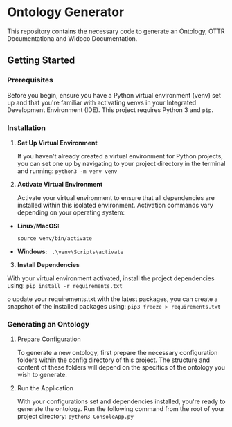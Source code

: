 # Ontology Generator

This repository contains the necessary code to generate an Ontology, OTTR Documentationa and Widoco Documentation.

## Getting Started

### Prerequisites

Before you begin, ensure you have a Python virtual environment (venv) set up and that you're familiar with activating venvs in your Integrated Development Environment (IDE). This project requires Python 3 and `pip`.

### Installation

1. **Set Up Virtual Environment**

   If you haven't already created a virtual environment for Python projects, you can set one up by navigating to your project directory in the terminal and running: ```python3 -m venv venv```


1. **Activate Virtual Environment**

    Activate your virtual environment to ensure that all dependencies are installed within this isolated environment. Activation commands vary depending on your operating system:

- **Linux/MacOS:**

  ```source venv/bin/activate```

- **Windows:**
 ``` .\venv\Scripts\activate```

3. **Install Dependencies**

With your virtual environment activated, install the project dependencies using: ```pip install -r requirements.txt```

o update your requirements.txt with the latest packages, you can create a snapshot of the installed packages using: ```pip3 freeze > requirements.txt```

### Generating an Ontology

1. Prepare Configuration

    To generate a new ontology, first prepare the necessary configuration folders within the config directory of this project. The structure and content of these folders will depend on the specifics of the ontology you wish to generate.

2. Run the Application

    With your configurations set and dependencies installed, you're ready to generate the ontology. Run the following command from the root of your project directory: ```python3 ConsoleApp.py```

<!-- README content provided by OpenAI's ChatGPT -->
